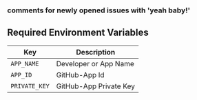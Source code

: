 ### comments for newly opened issues with 'yeah baby!'

## Required Environment Variables

| Key             | Description             |
| ----------------|-------------------------|
| `APP_NAME`      | Developer or App Name   |
| `APP_ID`        | GitHub-App Id           |
| `PRIVATE_KEY`   | GitHub-App Private Key  |
